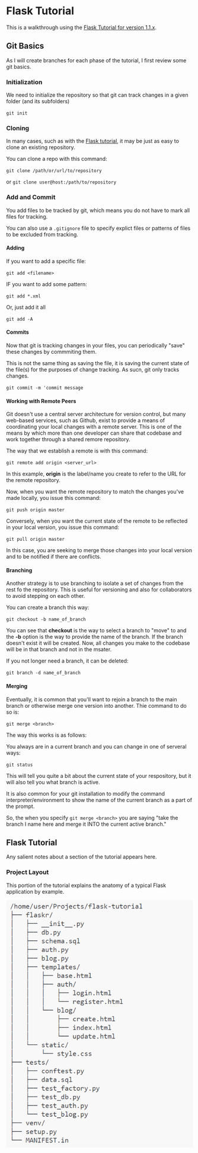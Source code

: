 # Flask Tutorial

This is a walkthrough using the [Flask Tutorial for version 1.1.x](https://flask.palletsprojects.com/en/1.1.x/tutorial/).

## Git Basics

As I will create branches for each phase of the tutorial, I first review some git basics.

### Initialization

We need to initialize the repository so that git can track changes in a given folder (and its subfolders)

`git init`

### Cloning

In many cases, such as with the [Flask tutorial](https://github.com/pallets/flask/tree/1.1.2/examples/tutorial), it may be just as easy to clone an existing repository.

You can clone a repo with this command:

`git clone /path/or/url/to/repository`

or
`git clone user@host:/path/to/repository`

### Add and Commit

You add files to be tracked by git, which means you do not have to mark all files for tracking.

You can also use a `.gitignore` file to specify explict files or patterns of files to be excluded from tracking.

#### Adding

If you want to add a specific file:

`git add <filename>`

IF you want to add some pattern:

`git add *.xml`

Or, just add it all

`git add -A`

#### Commits

Now that git is tracking changes in your files, you can periodically "save" these changes by commmiting them.

This is not the same thing as saving the file, it is saving the current state of the file(s) for the purposes of change tracking.  As sucn, git only tracks changes.

`git commit -m 'commit message`

#### Working with Remote Peers

Git doesn't use a central server architecture for version control, but many web-based services, such as Github, exist to provide a means of coordinating your local changes with a remote server.  This is one of the means by which more than one developer can share that codebase and work together through a shared remore repository.

The way that we establish a remote is with this command:

`git remote add origin <server_url>`

In this example, **origin** is the label/name you create to refer to the URL for the remote repository.

Now, when you want the remote repository to match the changes you've made locally, you issue this command:

`git push origin master`

Conversely, when you want the current state of the remote to be reflected in your local version, you issue this command:

`git pull origin master`

In this case, you are seeking to merge those changes into your local version and to be notified if there are conflicts.

#### Branching

Another strategy is to use branching to isolate a set of changes from the rest fo the repository.  This is useful for versioning and also for collaborators to avoid stepping on each other.

You can create a branch this way:

`git checkout -b name_of_branch`

You can see that **checkout** is the way to select a branch to "move" to and the **-b** option is the way to provide the name of the branch. If the branch doesn't exist it will be created.  Now, all changes you make to the codebase will be in that branch and not in the msater.

If you not longer need a branch, it can be deleted:

`git branch -d name_of_branch`

#### Merging

Eventually, it is common that you'll want to rejoin a branch to the main branch or otherwise merge one version into another.  Thie command to do so is:

`git merge <branch>`

The way this works is as follows:

You always are in a current branch and you can change in one of serveral ways:

`git status`

This will tell you quite a bit about the current state of your respository, but it will also tell you what branch is active.

It is also common for your git installation to modify the command interpreter/environment to show the name of the current branch as a part of the prompt.

So, the when you specify `git merge <branch>` you are saying "take the branch I name here and merge it INTO the current active branch."

## Flask Tutorial

Any salient notes about a section of the tutorial appears here.

### Project Layout

This portion of the tutorial explains the anatomy of a typical Flask application by example.

![project layout](./images/project_layout.png)